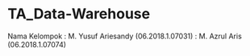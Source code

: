 # TA_Data-Warehouse
Nama Kelompok : M. Yusuf Ariesandy    (06.2018.1.07031)
              : M. Azrul Aris         (06.2018.1.07074)
